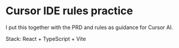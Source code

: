 # Cursor IDE rules practice

I put this together with the PRD and rules as guidance for Cursor AI.

Stack: React + TypeScript + Vite
